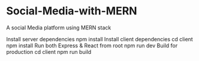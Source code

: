 # Social-Media-with-MERN
A social Media platform using MERN stack

Install server dependencies
npm install
Install client dependencies
cd client
npm install
Run both Express & React from root
npm run dev
Build for production
cd client
npm run build
